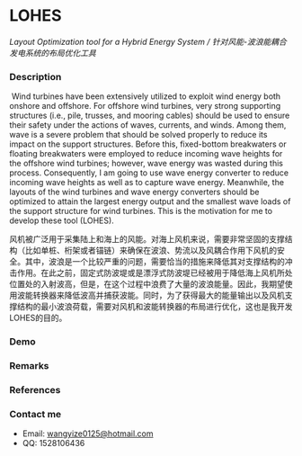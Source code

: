 # LOHES

*Layout Optimization tool for a Hybrid Energy System / 针对风能-波浪能耦合发电系统的布局优化工具*

### Description

​		Wind turbines have been extensively utilized to exploit wind energy both onshore and offshore. For offshore wind turbines, very strong supporting structures (i.e., pile, trusses, and mooring cables) should be used to ensure their safety under the actions of waves, currents, and winds. Among them, wave is a severe problem that should be solved properly to reduce its impact on the support structures. Before this, fixed-bottom breakwaters or floating breakwaters were employed to reduce incoming wave heights for the offshore wind turbines; however, wave energy was wasted during this process. Consequently, I am going to use wave energy converter to reduce incoming wave heights as well as to capture wave energy. Meanwhile, the layouts of the wind turbines and wave energy converters should be optimized to attain the largest energy output and the smallest wave loads of the support structure for wind turbines. This is the motivation for me to develop these tool (LOHES).

​		风机被广泛用于采集陆上和海上的风能。对海上风机来说，需要非常坚固的支撑结构（比如单桩、桁架或者锚链）来确保在波浪、势流以及风耦合作用下风机的安全。其中，波浪是一个比较严重的问题，需要恰当的措施来降低其对支撑结构的冲击作用。在此之前，固定式防波堤或是漂浮式防波堤已经被用于降低海上风机所处位置处的入射波高，但是，在这个过程中浪费了大量的波浪能量。因此，我期望使用波能转换器来降低波高并捕获波能。同时，为了获得最大的能量输出以及风机支撑结构的最小波浪荷载，需要对风机和波能转换器的布局进行优化，这也是我开发LOHES的目的。

### Demo



### Remarks



### References



### Contact me

* Email: wangyize0125@hotmail.com
* QQ: 1528106436


